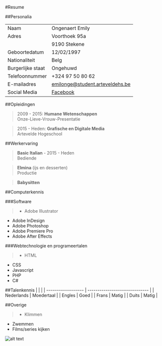 
#Resume


##Personalia

|                     |                                 |
| ------------------- | ------------------------------- |
| Naam                | Ongenaert Emily                 |
| Adres               | Voorthoek 95a                   |
|                     | 9190 Stekene                    |
| Geboortedatum       | 12/02/1997                      |
| Nationaliteit       | Belg                            |
| Burgerlijke staat   | Ongehuwd                        |
| Telefoonnummer      | +324 97 50 80 62                |
| E-mailadres         | emilonge@student.arteveldehs.be |
| Social Media        | [Facebook](https://www.facebook.com/emily.ongenaert "Facebook") |

##Opleidingen

>2009 - 2015: **Humane Wetenschappen**
<br>Onze-Lieve-Vrouw-Presentatie


>2015 - Heden: **Grafische en Digitale Media**
<br>Artevelde Hogeschool

##Werkervaring

>**Basic Italian** - 2015 - Heden
<br>Bediende


>**Elmina** (ijs en desserten)
<br>Productie


>**Babysitten**

##Computerkennis

###Software
> * Adobe Illustrator
* Adobe InDesign
* Adobe Photoshop
* Adobe Premiere Pro 
* Adobe After Effects

###Webtechnologie en programeertalen
>* HTML
* CSS
* Javascript
* PHP
* C#

##Talenkennis
|                     |                                 |
| ------------------- | ------------------------------- |
| Nederlands          | Moedertaal                      |
| Engles              | Goed                            |
| Frans               | Matig                           |
| Duits               | Matig                           |

##Overige
>* Klimmen
* Zwemmen
* Films/series kijken

![alt text](https://pbs.twimg.com/profile_images/738035228195868672/iYfBH9we.jpg "Picture")